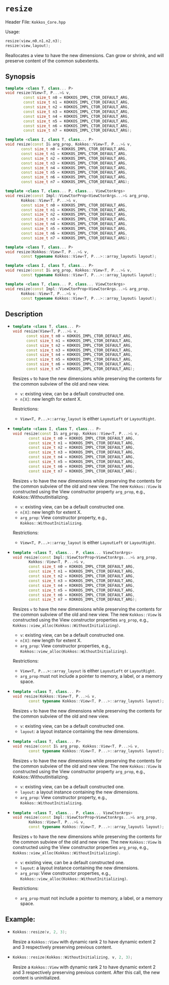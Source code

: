 # `resize`

Header File: `Kokkos_Core.hpp`

Usage:
```c++
resize(view,n0,n1,n2,n3);
resize(view,layout);
```

Reallocates a view to have the new dimensions. Can grow or shrink, and will preserve content of the common subextents.

## Synopsis

```c++
template <class T, class... P>
void resize(View<T, P...>& v,
        const size_t n0 = KOKKOS_IMPL_CTOR_DEFAULT_ARG,
        const size_t n1 = KOKKOS_IMPL_CTOR_DEFAULT_ARG,
        const size_t n2 = KOKKOS_IMPL_CTOR_DEFAULT_ARG,
        const size_t n3 = KOKKOS_IMPL_CTOR_DEFAULT_ARG,
        const size_t n4 = KOKKOS_IMPL_CTOR_DEFAULT_ARG,
        const size_t n5 = KOKKOS_IMPL_CTOR_DEFAULT_ARG,
        const size_t n6 = KOKKOS_IMPL_CTOR_DEFAULT_ARG,
        const size_t n7 = KOKKOS_IMPL_CTOR_DEFAULT_ARG);

template <class I, class T, class... P>
void resize(const I& arg_prop, Kokkos::View<T, P...>& v,
       const size_t n0 = KOKKOS_IMPL_CTOR_DEFAULT_ARG,
       const size_t n1 = KOKKOS_IMPL_CTOR_DEFAULT_ARG,
       const size_t n2 = KOKKOS_IMPL_CTOR_DEFAULT_ARG,
       const size_t n3 = KOKKOS_IMPL_CTOR_DEFAULT_ARG,
       const size_t n4 = KOKKOS_IMPL_CTOR_DEFAULT_ARG,
       const size_t n5 = KOKKOS_IMPL_CTOR_DEFAULT_ARG,
       const size_t n6 = KOKKOS_IMPL_CTOR_DEFAULT_ARG,
       const size_t n7 = KOKKOS_IMPL_CTOR_DEFAULT_ARG);

template <class T, class... P, class... ViewCtorArgs>
void resize(const Impl::ViewCtorProp<ViewCtorArgs...>& arg_prop,
       Kokkos::View<T, P...>& v,
       const size_t n0 = KOKKOS_IMPL_CTOR_DEFAULT_ARG,
       const size_t n1 = KOKKOS_IMPL_CTOR_DEFAULT_ARG,
       const size_t n2 = KOKKOS_IMPL_CTOR_DEFAULT_ARG,
       const size_t n3 = KOKKOS_IMPL_CTOR_DEFAULT_ARG,
       const size_t n4 = KOKKOS_IMPL_CTOR_DEFAULT_ARG,
       const size_t n5 = KOKKOS_IMPL_CTOR_DEFAULT_ARG,
       const size_t n6 = KOKKOS_IMPL_CTOR_DEFAULT_ARG,
       const size_t n7 = KOKKOS_IMPL_CTOR_DEFAULT_ARG);

template <class T, class... P>
void resize(Kokkos::View<T, P...>& v,
       const typename Kokkos::View<T, P...>::array_layout& layout);

template <class I, class T, class... P>
void resize(const I& arg_prop, Kokkos::View<T, P...>& v,
       const typename Kokkos::View<T, P...>::array_layout& layout);

template <class T, class... P, class... ViewCtorArgs>
void resize(const Impl::ViewCtorProp<ViewCtorArgs...>& arg_prop,
       Kokkos::View<T, P...>& v,
       const typename Kokkos::View<T, P...>::array_layout& layout);
```

## Description

* ```c++
  template <class T, class... P>
  void resize(View<T, P...>& v,
        const size_t n0 = KOKKOS_IMPL_CTOR_DEFAULT_ARG,
        const size_t n1 = KOKKOS_IMPL_CTOR_DEFAULT_ARG,
        const size_t n2 = KOKKOS_IMPL_CTOR_DEFAULT_ARG,
        const size_t n3 = KOKKOS_IMPL_CTOR_DEFAULT_ARG,
        const size_t n4 = KOKKOS_IMPL_CTOR_DEFAULT_ARG,
        const size_t n5 = KOKKOS_IMPL_CTOR_DEFAULT_ARG,
        const size_t n6 = KOKKOS_IMPL_CTOR_DEFAULT_ARG,
        const size_t n7 = KOKKOS_IMPL_CTOR_DEFAULT_ARG);
  ```
  Resizes `v` to have the new dimensions while preserving the contents for the common subview of the old and new view.
  * `v`: existing view, can be a default constructed one.
  * `n[X]`: new length for extent X.

  Restrictions:
  * `View<T, P...>::array_layout` is either `LayoutLeft` or `LayoutRight`.

* ```c++
  template <class I, class T, class... P>
  void resize(const I& arg_prop, Kokkos::View<T, P...>& v,
         const size_t n0 = KOKKOS_IMPL_CTOR_DEFAULT_ARG,
         const size_t n1 = KOKKOS_IMPL_CTOR_DEFAULT_ARG,
         const size_t n2 = KOKKOS_IMPL_CTOR_DEFAULT_ARG,
         const size_t n3 = KOKKOS_IMPL_CTOR_DEFAULT_ARG,
         const size_t n4 = KOKKOS_IMPL_CTOR_DEFAULT_ARG,
         const size_t n5 = KOKKOS_IMPL_CTOR_DEFAULT_ARG,
         const size_t n6 = KOKKOS_IMPL_CTOR_DEFAULT_ARG,
         const size_t n7 = KOKKOS_IMPL_CTOR_DEFAULT_ARG);
  ```
  Resizes `v` to have the new dimensions while preserving the contents for the common subview of the old and new view. The new `Kokkos::View` is constructed using the View constructor property `arg_prop`, e.g., Kokkos::WithoutInitializing.
  * `v`: existing view, can be a default constructed one.
  * `n[X]`: new length for extent X.
  * `arg_prop`: View constructor property, e.g., `Kokkos::WithoutInitializing`.

  Restrictions:
  * `View<T, P...>::array_layout` is either `LayoutLeft` or `LayoutRight`.

* ```c++
  template <class T, class... P, class... ViewCtorArgs>
  void resize(const Impl::ViewCtorProp<ViewCtorArgs...>& arg_prop,
         Kokkos::View<T, P...>& v,
         const size_t n0 = KOKKOS_IMPL_CTOR_DEFAULT_ARG,
         const size_t n1 = KOKKOS_IMPL_CTOR_DEFAULT_ARG,
         const size_t n2 = KOKKOS_IMPL_CTOR_DEFAULT_ARG,
         const size_t n3 = KOKKOS_IMPL_CTOR_DEFAULT_ARG,
         const size_t n4 = KOKKOS_IMPL_CTOR_DEFAULT_ARG,
         const size_t n5 = KOKKOS_IMPL_CTOR_DEFAULT_ARG,
         const size_t n6 = KOKKOS_IMPL_CTOR_DEFAULT_ARG,
         const size_t n7 = KOKKOS_IMPL_CTOR_DEFAULT_ARG);
  ```
  Resizes `v` to have the new dimensions while preserving the contents for the common subview of the old and new view. The new `Kokkos::View` is constructed using the View constructor properties `arg_prop`, e.g., `Kokkos::view_alloc(Kokkos::WithoutInitializing)`.
  * `v`: existing view, can be a default constructed one.
  * `n[X]`: new length for extent X.
  * `arg_prop`: View constructor properties, e.g., `Kokkos::view_alloc(Kokkos::WithoutInitializing)`.

  Restrictions:
  * `View<T, P...>::array_layout` is either `LayoutLeft` or `LayoutRight`.
  * `arg_prop` must not include a pointer to memory, a label, or a memory space.

* ```c++
  template <class T, class... P>
  void resize(Kokkos::View<T, P...>& v,
         const typename Kokkos::View<T, P...>::array_layout& layout);
  ```
  Resizes `v` to have the new dimensions while preserving the contents for the common subview of the old and new view.
  * `v`: existing view, can be a default constructed one.
  * `layout`: a layout instance containing the new dimensions.

* ```c++
  template <class T, class... P>
  void resize(const I& arg_prop, Kokkos::View<T, P...>& v,
         const typename Kokkos::View<T, P...>::array_layout& layout);
  ```
  Resizes `v` to have the new dimensions while preserving the contents for the common subview of the old and new view. The new `Kokkos::View` is constructed using the View constructor property `arg_prop`, e.g., Kokkos::WithoutInitializing.
  * `v`: existing view, can be a default constructed one.
  * `layout`: a layout instance containing the new dimensions.
  * `arg_prop`: View constructor property, e.g., `Kokkos::WithoutInitializing`.

* ```c++
  template <class T, class... P, class... ViewCtorArgs>
  void resize(const Impl::ViewCtorProp<ViewCtorArgs...>& arg_prop,
         Kokkos::View<T, P...>& v,
         const typename Kokkos::View<T, P...>::array_layout& layout);
  ```
  Resizes `v` to have the new dimensions while preserving the contents for the common subview of the old and new view. The new `Kokkos::View` is constructed using the View constructor properties `arg_prop`, e.g., `Kokkos::view_alloc(Kokkos::WithoutInitializing)`.
  * `v`: existing view, can be a default constructed one.
  * `layout`: a layout instance containing the new dimensions.
  * `arg_prop`: View constructor properties, e.g., `Kokkos::view_alloc(Kokkos::WithoutInitializing)`.

  Restrictions:
  * `arg_prop` must not include a pointer to memory, a label, or a memory space.

## Example:
  * ```c++
    Kokkos::resize(v, 2, 3);
    ```
    Resize a `Kokkos::View` with dynamic rank 2 to have dynamic extent 2 and 3 respectively preserving previous content.
  * ```c++
    Kokkos::resize(Kokkos::WithoutInitializing, v, 2, 3);
    ```
    Resize a `Kokkos::View` with dynamic rank 2 to have dynamic extent 2 and 3 respectively preserving previous content. After this call, the new content is uninitialized.
